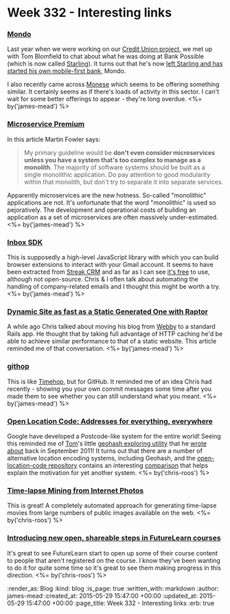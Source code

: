 Week 332 - Interesting links
============================

### [Mondo](http://getmondo.co.uk/)

Last year when we were working on our [Credit Union project](/credit-union), we met up with Tom Blomfield to chat about what he was doing at Bank Possible (which is now called [Starling](https://starlingbank.co.uk/)). It turns out that he's now [left Starling and has started his own mobile-first bank](http://techcrunch.com/2015/05/24/mondo/), Mondo.

I also recently came across [Monese](http://www.monese.com/) which seems to be offering something similar. It certainly seems as if there's loads of activity in this sector. I can't wait for some better offerings to appear - they're long overdue. <%= by('james-mead') %>


### [Microservice Premium](http://martinfowler.com/bliki/MicroservicePremium.html)

In this article Martin Fowler says:

> My primary guideline would be **don't even consider microservices unless you have a system that's too complex to manage as a monolith**. The majority of software systems should be built as a single monolithic application. Do pay attention to good modularity within that monolith, but don't try to separate it into separate services.

Apparently microservices are the new hotness. So-called "monolithic" applications are not. It's unfortunate that the word "monolithic" is used so pejoratively. The development and operational costs of building an application as a set of microservices are often massively under-estimated. <%= by('james-mead') %>


### [Inbox SDK](https://www.inboxsdk.com/)

This is supposedly a high-level JavaScript library with which you can build browser extensions to interact with your Gmail account. It seems to have been extracted from [Streak CRM](https://www.streak.com/) and as far as I can see [it's free](https://www.inboxsdk.com/terms) to use, although not open-source. Chris & I often talk about automating the handling of company-related emails and I thought this might be worth a try. <%= by('james-mead') %>


### [Dynamic Site as fast as a Static Generated One with Raptor](http://www.akitaonrails.com/2015/05/20/dynamic-site-as-fast-as-a-static-generated-one-with-raptor)

A while ago Chris talked about moving his blog from [Webby](http://webby.rubyforge.org/) to a standard Rails app. He thought that by taking full advantage of HTTP caching he'd be able to achieve similar performance to that of a static website. This article reminded me of that conversation. <%= by('james-mead') %>


### [githop](https://github.com/neonichu/githop)

This is like [Timehop](http://timehop.com/), but for GitHub. It reminded me of an idea Chris had recently - showing you your own commit messages some time after you made them to see whether you can still understand what you meant. <%= by('james-mead') %>


### [Open Location Code: Addresses for everything, everywhere](http://google-opensource.blogspot.co.uk/2015/04/open-location-code-addresses-for.html)

Google have developed a Postcode-like system for the entire world! Seeing this reminded me of [Tom][]'s little [geohash exploring utility][geohash-explorer] that he [wrote about][geohash-blogpost] back in September 2011! It turns out that there are a number of alternative location encoding systems, including Geohash, and the [open-location-code repository][] contains an interesting [comparison][open-location-code-comparison] that helps explain the motivation for yet another system. <%= by('chris-roos') %>

[geohash-blogpost]: https://tomafro.net/2011/09/a-small-toy-to-explore-geohashes
[geohash-explorer]: https://github.com/tomafro/geohash-explorer
[open-location-code repository]: https://github.com/google/open-location-code
[open-location-code-comparison]: https://github.com/google/open-location-code/blob/master/docs/comparison.adoc
[Tom]: https://tomafro.net/


### [Time-lapse Mining from Internet Photos](http://grail.cs.washington.edu/projects/timelapse/)

This is great! A completely automated approach for generating time-lapse movies from large numbers of public images available on the web. <%= by('chris-roos') %>


### [Introducing new open, shareable steps in FutureLearn courses](https://about.futurelearn.com/blog/introducing-new-open-shareable-steps-in-futurelearn-courses/)

It's great to see FutureLearn start to open up some of their course content to people that aren't registered on the course. I know they've been wanting to do it for quite some time so it's great to see them making progress in this direction. <%= by('chris-roos') %>


:render_as: Blog
:kind: blog
:is_page: true
:written_with: markdown
:author: james-mead
:created_at: 2015-05-29 15:47:00 +00:00
:updated_at: 2015-05-29 15:47:00 +00:00
:page_title: Week 332 - Interesting links
:erb: true
